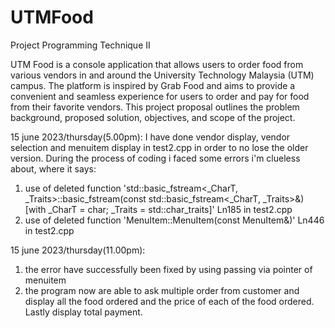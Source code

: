 # UTMFood
Project Programming Technique II

UTM Food is a console application that allows users to order food from various vendors in and 
around the University Technology Malaysia (UTM) campus. The platform is inspired by Grab 
Food and aims to provide a convenient and seamless experience for users to order and pay for 
food from their favorite vendors. This project proposal outlines the problem background, 
proposed solution, objectives, and scope of the project.


15 june 2023/thursday(5.00pm):
I have done vendor display, vendor selection and menuitem display in test2.cpp in order to no lose the older version.
During the process of coding i faced some errors i'm clueless about, where it says:
1. use of deleted function 'std::basic_fstream<_CharT, _Traits>::basic_fstream(const std::basic_fstream<_CharT, _Traits>&) [with _CharT = char; _Traits = std::char_traits<char>]' Ln185 in test2.cpp
2. use of deleted function 'MenuItem::MenuItem(const MenuItem&)' Ln446 in test2.cpp

15 june 2023/thursday(11.00pm):
1. the error have successfully been fixed by using passing via pointer of menuitem
2. the program now are able to ask multiple order from customer and display all the food ordered and the price of each of the food ordered. Lastly display total payment.
